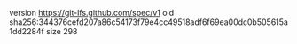version https://git-lfs.github.com/spec/v1
oid sha256:344376cefd207a86c54173f79e4cc49518adf6f69ea00dc0b505615a1dd2284f
size 298
